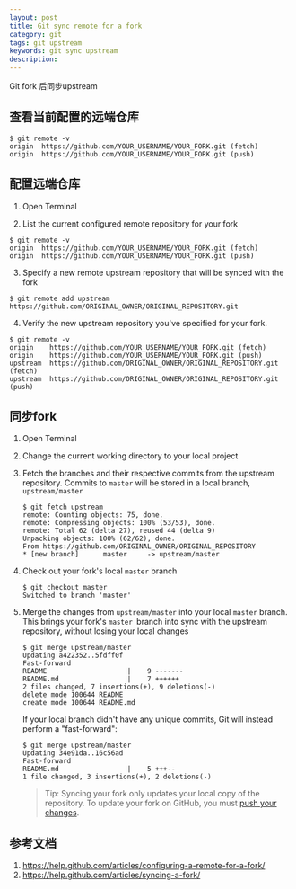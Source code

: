 ```yaml
---
layout: post
title: Git sync remote for a fork
category: git
tags: git upstream
keywords: git sync upstream
description:
---
```


Git fork 后同步upstream

## 查看当前配置的远端仓库

```
$ git remote -v
origin  https://github.com/YOUR_USERNAME/YOUR_FORK.git (fetch)
origin  https://github.com/YOUR_USERNAME/YOUR_FORK.git (push)
```

## 配置远端仓库

1. Open Terminal

2. List the current configured remote repository for your fork

```
$ git remote -v
origin  https://github.com/YOUR_USERNAME/YOUR_FORK.git (fetch)
origin  https://github.com/YOUR_USERNAME/YOUR_FORK.git (push)
```

3. Specify a new remote upstream repository that will be synced with the fork

```
$ git remote add upstream https://github.com/ORIGINAL_OWNER/ORIGINAL_REPOSITORY.git
```

4. Verify the new upstream repository you've specified for your fork.

```
$ git remote -v
origin    https://github.com/YOUR_USERNAME/YOUR_FORK.git (fetch)
origin    https://github.com/YOUR_USERNAME/YOUR_FORK.git (push)
upstream  https://github.com/ORIGINAL_OWNER/ORIGINAL_REPOSITORY.git (fetch)
upstream  https://github.com/ORIGINAL_OWNER/ORIGINAL_REPOSITORY.git (push)
```

## 同步fork

1. Open Terminal

2. Change the current working directory to your local project

3. Fetch the branches and their respective commits from the upstream repository. Commits to `master` will be stored in a local branch, `upstream/master`

    ```
    $ git fetch upstream
    remote: Counting objects: 75, done.
    remote: Compressing objects: 100% (53/53), done.
    remote: Total 62 (delta 27), reused 44 (delta 9)
    Unpacking objects: 100% (62/62), done.
    From https://github.com/ORIGINAL_OWNER/ORIGINAL_REPOSITORY
    * [new branch]      master     -> upstream/master
    ```

4. Check out your fork's local `master` branch

    ```
    $ git checkout master
    Switched to branch 'master'
    ```

5. Merge the changes from `upstream/master` into your local `master` branch. This brings your fork's `master `branch into sync with the upstream repository, without losing your local changes

    ```
    $ git merge upstream/master
    Updating a422352..5fdff0f
    Fast-forward
    README                    |    9 -------
    README.md                 |    7 ++++++
    2 files changed, 7 insertions(+), 9 deletions(-)
    delete mode 100644 README
    create mode 100644 README.md
    ```

    If your local branch didn't have any unique commits, Git will instead perform a "fast-forward":

    ```
    $ git merge upstream/master
    Updating 34e91da..16c56ad
    Fast-forward
    README.md                 |    5 +++--
    1 file changed, 3 insertions(+), 2 deletions(-)
    ```

   > Tip: Syncing your fork only updates your local copy of the repository. To update your fork on GitHub, you must [push your changes](https://help.github.com/articles/pushing-to-a-remote).

## 参考文档

1. https://help.github.com/articles/configuring-a-remote-for-a-fork/
2. https://help.github.com/articles/syncing-a-fork/